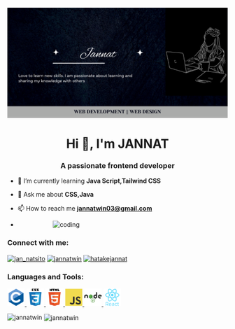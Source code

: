 ![logo](https://github.com/jannatwin/jannatwin/blob/main/Jannat.png)
<h1 align="center">Hi 👋, I'm JANNAT</h1>
<h3 align="center">A passionate frontend developer</h3>

- 🌱 I’m currently learning **Java Script,Tailwind CSS**

- 💬 Ask me about **CSS,Java**

- 📫 How to reach me **jannatwin03@gmail.com**
- <img align = "right" alt = "coding" width = "400" src = "https://mir-s3-cdn-cf.behance.net/project_modules/disp/601014116770475.6068beff4640a.gif">


 
<h3 align="left">Connect with me:</h3>
<p align="left">
<a href="https://instagram.com/jan_natsito" target="blank"><img align="center" src="https://raw.githubusercontent.com/rahuldkjain/github-profile-readme-generator/master/src/images/icons/Social/instagram.svg" alt="jan_natsito" height="30" width="40" /></a>
<a href="https://www.leetcode.com/jannatwin" target="blank"><img align="center" src="https://raw.githubusercontent.com/rahuldkjain/github-profile-readme-generator/master/src/images/icons/Social/leet-code.svg" alt="jannatwin" height="30" width="40" /></a>
<a href="https://discord.gg/hatakejannat" target="blank"><img align="center" src="https://raw.githubusercontent.com/rahuldkjain/github-profile-readme-generator/master/src/images/icons/Social/discord.svg" alt="hatakejannat" height="30" width="40" /></a>
</p>

<h3 align="left">Languages and Tools:</h3>
<p align="left"> <a href="https://www.cprogramming.com/" target="_blank" rel="noreferrer"> <img src="https://raw.githubusercontent.com/devicons/devicon/master/icons/c/c-original.svg" alt="c" width="40" height="40"/> </a> <a href="https://www.w3schools.com/css/" target="_blank" rel="noreferrer"> <img src="https://raw.githubusercontent.com/devicons/devicon/master/icons/css3/css3-original-wordmark.svg" alt="css3" width="40" height="40"/> </a> <a href="https://www.w3.org/html/" target="_blank" rel="noreferrer"> <img src="https://raw.githubusercontent.com/devicons/devicon/master/icons/html5/html5-original-wordmark.svg" alt="html5" width="40" height="40"/> </a> <a href="https://developer.mozilla.org/en-US/docs/Web/JavaScript" target="_blank" rel="noreferrer"> <img src="https://raw.githubusercontent.com/devicons/devicon/master/icons/javascript/javascript-original.svg" alt="javascript" width="40" height="40"/> </a> <a href="https://nodejs.org" target="_blank" rel="noreferrer"> <img src="https://raw.githubusercontent.com/devicons/devicon/master/icons/nodejs/nodejs-original-wordmark.svg" alt="nodejs" width="40" height="40"/> </a> <a href="https://reactjs.org/" target="_blank" rel="noreferrer"> <img src="https://raw.githubusercontent.com/devicons/devicon/master/icons/react/react-original-wordmark.svg" alt="react" width="40" height="40"/> </a> </p>

<p><img align="left" src="https://github-readme-stats.vercel.app/api/top-langs?username=jannatwin&show_icons=true&locale=en&layout=compact" alt="jannatwin" /></p>

<p>&nbsp;<img align="center" src="https://github-readme-stats.vercel.app/api?username=jannatwin&show_icons=true&locale=en" alt="jannatwin" /></p>
